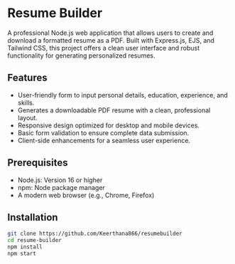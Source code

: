 # Resume Builder

A professional Node.js web application that allows users to create and download a formatted resume as a PDF. Built with Express.js, EJS, and Tailwind CSS, this project offers a clean user interface and robust functionality for generating personalized resumes.

## Features

- User-friendly form to input personal details, education, experience, and skills.
- Generates a downloadable PDF resume with a clean, professional layout.
- Responsive design optimized for desktop and mobile devices.
- Basic form validation to ensure complete data submission.
- Client-side enhancements for a seamless user experience.

## Prerequisites

- Node.js: Version 16 or higher
- npm: Node package manager
- A modern web browser (e.g., Chrome, Firefox)

## Installation

```bash
git clone https://github.com/Keerthana866/resumebuilder
cd resume-builder
npm install
npm start
